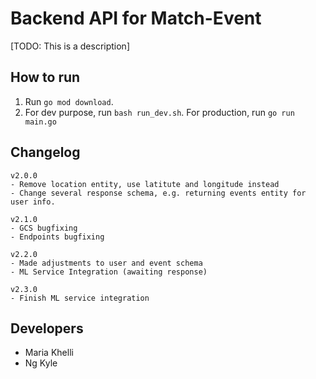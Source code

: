 # Backend API for Match-Event

[TODO: This is a description]

## How to run
1. Run `go mod download`.
2. For dev purpose, run `bash run_dev.sh`. For production, run `go run main.go`

## Changelog
```
v2.0.0 
- Remove location entity, use latitute and longitude instead
- Change several response schema, e.g. returning events entity for user info.

v2.1.0 
- GCS bugfixing
- Endpoints bugfixing

v2.2.0 
- Made adjustments to user and event schema
- ML Service Integration (awaiting response)

v2.3.0 
- Finish ML service integration
```

## Developers
- Maria Khelli
- Ng Kyle